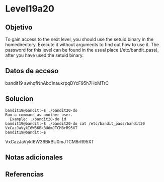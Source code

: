 # Level19a20

## Objetivo
To gain access to the next level, you should use the setuid binary in the homedirectory. Execute it without arguments to find out how to use it. The password for this level can be found in the usual place (/etc/bandit_pass), after you have used the setuid binary.

## Datos de acceso
bandit19
awhqfNnAbc1naukrpqDYcF95h7HoMTrC

## Solucion
```
bandit19@bandit:~$ ./bandit20-do
Run a command as another user.
  Example: ./bandit20-do id
bandit19@bandit:~$ ./bandit20-do cat /etc/bandit_pass/bandit20
VxCazJaVykI6W36BkBU0mJTCM8rR95XT
bandit19@bandit:~$

```
VxCazJaVykI6W36BkBU0mJTCM8rR95XT
## Notas adicionales

## Referencias

